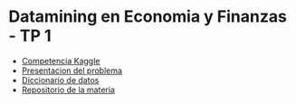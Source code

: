 # Datamining en Economia y Finanzas - TP 1

* [Competencia Kaggle](https://www.kaggle.com/c/uba-dmeyf2021-primera/overview)
* [Presentacion del problema](https://github.com/magistery-tps/dm-eyf-tp1/blob/feat/improve-metrics-and-new-model/tp1/doc/102_PresentaciondelProblema.pdf)
* [Diccionario de datos](https://github.com/magistery-tps/dm-eyf-tp1/blob/feat/improve-metrics-and-new-model/tp1/doc/DiccionarioDatos.ods?raw=true)
* [Repositorio de la materia](https://github.com/dmecoyfin/dmeyf)
